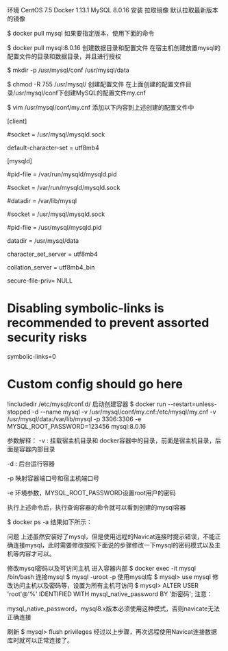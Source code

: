 环境
CentOS 7.5
Docker 1.13.1
MySQL 8.0.16
安装
拉取镜像
默认拉取最新版本的镜像

$ docker pull mysql
如果要指定版本，使用下面的命令

$ docker pull mysql:8.0.16
创建数据目录和配置文件
在宿主机创建放置mysql的配置文件的目录和数据目录，并且进行授权

$ mkdir -p /usr/mysql/conf /usr/mysql/data

$ chmod -R 755 /usr/mysql/
创建配置文件
在上面创建的配置文件目录/usr/mysql/conf下创建MySQL的配置文件my.cnf

$ vim /usr/mysql/conf/my.cnf
添加以下内容到上述创建的配置文件中

[client]

#socket = /usr/mysql/mysqld.sock

default-character-set = utf8mb4

[mysqld]

#pid-file        = /var/run/mysqld/mysqld.pid

#socket          = /var/run/mysqld/mysqld.sock

#datadir         = /var/lib/mysql

#socket = /usr/mysql/mysqld.sock

#pid-file = /usr/mysql/mysqld.pid

datadir = /usr/mysql/data

character_set_server = utf8mb4

collation_server = utf8mb4_bin

secure-file-priv= NULL

# Disabling symbolic-links is recommended to prevent assorted security risks

symbolic-links=0

# Custom config should go here

!includedir /etc/mysql/conf.d/
启动创建容器
$ docker run --restart=unless-stopped -d --name mysql -v /usr/mysql/conf/my.cnf:/etc/mysql/my.cnf -v /usr/mysql/data:/var/lib/mysql -p 3306:3306 -e MYSQL_ROOT_PASSWORD=123456 mysql:8.0.16

参数解释：
-v : 挂载宿主机目录和 docker容器中的目录，前面是宿主机目录，后面是容器内部目录

-d : 后台运行容器

-p 映射容器端口号和宿主机端口号

-e 环境参数，MYSQL_ROOT_PASSWORD设置root用户的密码

执行上述命令后，执行查询容器的命令就可以看到创建的mysql容器

$ docker ps -a
结果如下所示：



问题
上述虽然安装好了mysql，但是使用远程的Navicat连接时提示错误，不能正确连接mysql，此时需要修改按照下面说的步骤修改一下mysql的密码模式以及主机等内容才可以。

修改mysql密码以及可访问主机
进入容器内部
$ docker exec -it mysql /bin/bash
连接mysql
$ mysql -uroot -p
使用mysql库
$ mysql> use mysql
修改访问主机以及密码等，设置为所有主机可访问
$ mysql> ALTER USER 'root'@'%' IDENTIFIED WITH mysql_native_password BY '新密码';
注意：

mysql_native_password，mysql8.x版本必须使用这种模式，否则navicate无法正确连接

刷新
$ mysql> flush privileges
经过以上步骤，再次远程使用Navicat连接数据库时就可以正常连接了。
